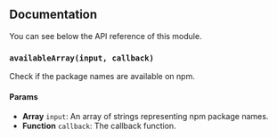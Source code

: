 ## Documentation

You can see below the API reference of this module.

### `availableArray(input, callback)`
Check if the package names are available on npm.

#### Params

- **Array** `input`: An array of strings representing npm package names.
- **Function** `callback`: The callback function.

